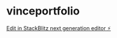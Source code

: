 # vinceportfolio

[Edit in StackBlitz next generation editor ⚡️](https://stackblitz.com/~/github.com/itsomosh/vinceportfolio)